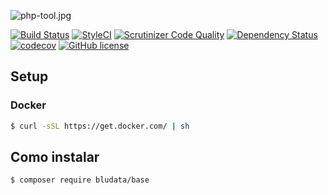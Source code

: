 ![php-tool.jpg](https://bitbucket.org/repo/B9pqRb/images/2678040071-php-tool.jpg)

[![Build Status](https://travis-ci.org/bludata/base.svg?branch=master)](https://travis-ci.org/raivieira/base-api-php)
[![StyleCI](https://styleci.io/repos/56002039/shield)](https://styleci.io/repos/56002039)
[![Scrutinizer Code Quality](https://scrutinizer-ci.com/g/bludata/base/badges/quality-score.png?b=master)](https://scrutinizer-ci.com/g/raivieira/base-api-php/?branch=master)
[![Dependency Status](https://www.versioneye.com/user/projects/57b6e834090d4d00328f4eb3/badge.svg?style=flat-square)](https://www.versioneye.com/user/projects/57b6e834090d4d00328f4eb3)
[![codecov](https://codecov.io/gh/bludata/base/branch/master/graph/badge.svg)](https://codecov.io/gh/raivieira/base-api-php)
[![GitHub license](https://img.shields.io/badge/license-MIT-blue.svg)](https://raw.githubusercontent.com/bludata/base/master/LICENSE.md)

## Setup

### Docker
```sh
$ curl -sSL https://get.docker.com/ | sh
```

## Como instalar

```sh
$ composer require bludata/base
```
